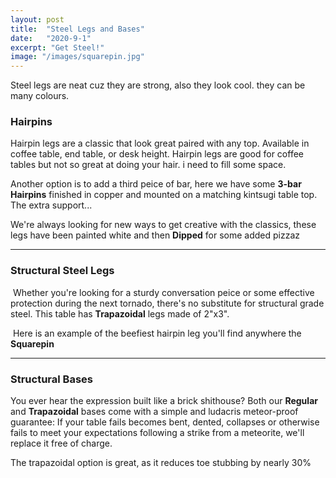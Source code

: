 ```yaml
---
layout: post
title:  "Steel Legs and Bases"
date:   "2020-9-1"
excerpt: "Get Steel!"
image: "/images/squarepin.jpg"
---
```


Steel legs are neat cuz they are strong, also they look cool. they can be many colours. 


### Hairpins
<p><a href="{{ "/images/gold-hp-endtables.jpg" | absolute_url }}" data-lightbox="hairpin" data-title="Hairpin"><z class="image left"><img src="{{"/images/gold-hp-endtables-thumb.jpg" | absolute_url }}" alt="" /></z></a>Hairpin legs are a classic that look great paired with any top. Available in coffee table, end table, or desk height. Hairpin legs are good for coffee tables but not so great at doing your hair. i need to fill some space.</p>
<p style="clear:both;"></p>
<p><a href="{{ "/images/copper-bean-3hp.jpg" | absolute_url }}" data-lightbox="hairpin" data-title="Hairpin"><z class="image right"><img src="{{ "/images/copper-bean-3hp-thumb.jpg" | absolute_url }}" alt="" /></z></a>Another option is to add a third peice of bar, here we have some <b>3-bar Hairpins</b> finished in copper and mounted on a matching kintsugi table top. The extra support...</p>
<p style="clear:both;"></p>
<p><a href="{{ "/images/white-dipped-hp.jpg" | absolute_url }}" data-lightbox="hairpin" data-title="Hairpin"><z class="image left"><img src="{{ "/images/white-dipped-hp-thumb.jpg" | absolute_url }}" alt="" /></z></a>We're always looking for new ways to get creative with the classics, these legs have been painted white and then <b>Dipped</b> for some added pizzaz </p>
<p style="clear:both;"></p>
<hr>

### Structural Steel Legs 
<p><a href="{{ "/images/trap.jpg" | absolute_url }}" data-lightbox="structural" data-title="Structural Steel"><z class="image left"><img src="{{ "/images/trap-thumb.jpg" | absolute_url }}" alt="" /></z></a> Whether you're looking for a sturdy conversation peice or some effective protection during the next tornado, there's no substitute for structural grade steel. This table has <b>Trapazoidal</b> legs made of 2"x3".</p>
<p style="clear:both;"></p>
<p><a href="{{ "/images/squarepin.jpg" | absolute_url }}" data-lightbox="structural" data-title="Structural Steel" ><z class="image right"><img src="{{ "/images/squarepin-thumb.jpg" | absolute_url }}" alt="" /></z></a> Here is an example of the beefiest hairpin leg you'll find anywhere the <b>Squarepin</b> </p>
<p style="clear:both;"></p>
<hr>

### Structural Bases 
<p><a href="{{ "/images/trap.jpg" | absolute_url }}" data-lightbox="structural2" data-title="Structural Steel"><z class="image left"><img src="{{ "/images/trap-thumb.jpg" | absolute_url }}" alt="" /></z></a>You ever hear the expression built like a brick shithouse? Both our <b>Regular</b> and <b>Trapazoidal</b> bases come with a simple and ludacris meteor-proof guarantee: If your table fails becomes bent, dented, collapses or otherwise fails to meet your expectations following a strike from a meteorite, we'll replace it free of charge.</p>   
<p style="clear:both;"></p>  
<p><a href="{{ "/images/trap.jpg" | absolute_url }}" data-lightbox="structural2" data-title="Structural Steel"><z class="image left"><img src="{{ "/images/trap-thumb.jpg" | absolute_url }}" alt="" /></z></a>The trapazoidal option is great, as it reduces toe stubbing by nearly 30%</p>
<p style="clear:both;"></p>
